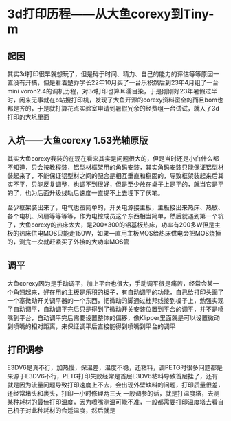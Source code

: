# 3d打印历程——从大鱼corexy到Tiny-m

## 起因

其实3d打印很早就想玩了，但是碍于时间、精力、自己的能力的评估等等原因一直没有开搞，但是看着楚乔学长22年10月买了一台乐积然后到23年4月组了一台mini voron2.4的调机历程，对3d打印也算耳濡目染，于是刚刚好23年暑假过半时，闲来无事就在b站搜打印机，发现了大鱼开源的corexy资料蛮全的而且bom也都是齐的，于是就打算花点实验室申请到暑假冗余的经费组一台试试，就入了3d打印的大坑里面

## 入坑——大鱼corexy 1.53光轴原版

其实大鱼corexy我装的在现在看来其实是问题很大的，但是当时还是小白什么都不知道，只会按教程装，铝型材框架用的角码安装，其实角码安装只能保证铝型材装起来了，不能保证铝型材之间的配合是相互垂直和稳固的，导致框架装起来后其实不平，只能反复调整，也调不到很好，但是至少放在桌子上是平的，就当它是平的了，也为后面升级线轨后速度一直提不上去埋下了伏笔。

至少框架装出来了，电气也蛮简单的，开关电源接主板，主板接出来热床、热敏、各个电机、风扇等等等等，作为电控成员这个东西相当简单，然后就遇到第一个坑了，大鱼corexy的热床太大，是200*300的铝基板热床，功率有200多W但是主板的热床供电MOS只能走150W，如果一直用主板MOS给热床供电会把MOS烧掉的，测完一次就赶紧买了外接的大功率MOS管

## 调平

大鱼corexy因为是手动调平，加上平台也很大，手动调平很是痛苦，经常会某一个角翘起来，好在用的主板是乐积的板子，有自动调平的功能，自己给打印头画了一个塞微动开关调平器的一个东西，把微动的脚通过杜邦线接到板子上，勉强实现了自动调平，自动调平完后只是得到了微动开关安装位置到平台的调平，并不是喷嘴到平台，自动调平完后需要设置整体的偏移，像Klipper里面就是可以设置微动到喷嘴的相对距离，来保证调平后直接能得到喷嘴到平台的调平

## 打印调参

E3DV6是真不行，加热慢，保温差，温度不稳，还粘料，调PETG时很多问题都是来源于E3DV6不行，PETG打印失败经常是首层E3DV6粘料导致首层挂了，还有就是因为流量问题导致打印速度上不去，会出现外壁缺料的问题，打印质量很差，还经常堵头和裹头，打印一小时修理两三天
一般调参的话，就是打温度塔，去测某种耗材的最佳打印温度，因为喷嘴测温可能不准，一般都需要打印温度塔去看自己机子对此种耗材的合适温度，然后就是

